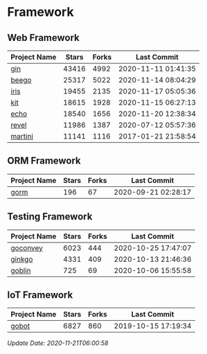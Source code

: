 # Framework

## Web Framework
| Project Name | Stars | Forks | Last Commit |
| ------------ | ----- | ----- | ----------- |
| [gin](https://github.com/gin-gonic/gin) | 43416 | 4992 | 2020-11-11 01:41:35 |
| [beego](https://github.com/astaxie/beego) | 25317 | 5022 | 2020-11-14 08:04:29 |
| [iris](https://github.com/kataras/iris) | 19455 | 2135 | 2020-11-17 05:05:36 |
| [kit](https://github.com/go-kit/kit) | 18615 | 1928 | 2020-11-15 06:27:13 |
| [echo](https://github.com/labstack/echo) | 18540 | 1656 | 2020-11-20 12:38:34 |
| [revel](https://github.com/revel/revel) | 11986 | 1387 | 2020-07-12 05:57:36 |
| [martini](https://github.com/go-martini/martini) | 11141 | 1116 | 2017-01-21 21:58:54 |

## ORM Framework
| Project Name | Stars | Forks | Last Commit |
| ------------ | ----- | ----- | ----------- |
| [gorm](https://github.com/jinzhu/gorm) | 196 | 67 | 2020-09-21 02:28:17 |

## Testing Framework
| Project Name | Stars | Forks | Last Commit |
| ------------ | ----- | ----- | ----------- |
| [goconvey](https://github.com/smartystreets/goconvey) | 6023 | 444 | 2020-10-25 17:47:07 |
| [ginkgo](https://github.com/onsi/ginkgo) | 4331 | 409 | 2020-10-13 21:46:36 |
| [goblin](https://github.com/franela/goblin) | 725 | 69 | 2020-10-06 15:55:58 |

## IoT Framework
| Project Name | Stars | Forks | Last Commit |
| ------------ | ----- | ----- | ----------- |
| [gobot](https://github.com/hybridgroup/gobot) | 6827 | 860 | 2019-10-15 17:19:34 |

*Update Date: 2020-11-21T06:00:58*